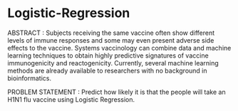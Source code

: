 # Logistic-Regression

ABSTRACT : Subjects receiving the same vaccine often show different levels of immune responses and some may even present adverse side effects to the vaccine. Systems vaccinology can combine data and machine learning techniques to obtain highly predictive signatures of vaccine immunogenicity and reactogenicity. Currently, several machine learning methods are already available to researchers with no background in bioinformatics.

PROBLEM STATEMENT : Predict how likely it is that the people will take an H1N1 flu vaccine using Logistic Regression.


